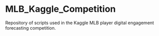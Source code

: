 # MLB_Kaggle_Competition
Repository of scripts used in the Kaggle MLB player digital engagement forecasting competition.
